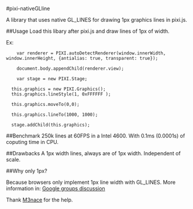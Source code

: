 #pixi-nativeGLline

A library that uses native GL_LINES for drawing 1px graphics lines in pixi.js.

##Usage
Load this libary after pixi.js and draw lines of 1px of width.

Ex:
```
	var renderer = PIXI.autoDetectRenderer(window.innerWidth, window.innerHeight, {antialias: true, transparent: true});

	document.body.appendChild(renderer.view);
	
	var stage = new PIXI.Stage;

  this.graphics = new PIXI.Graphics();
  this.graphics.lineStyle(1, 0xFFFFFF );
  
  this.graphics.moveTo(0,0);
  
  this.graphics.lineTo(1000, 1000);
  
  stage.addChild(this.graphics);
```


##Benchmark
250k lines at 60FPS in a Intel 4600. With 0.1ms (0.0001s) of coputing time in CPU.

##Drawbacks
A 1px width lines, always are of 1px width. Independent of scale.

##Why only 1px?

Because browsers only implement 1px line width with GL_LINES. More information in: [Google groups discussion](https://code.google.com/p/angleproject/issues/detail?id=119)


Thank [M3nace](http://www.html5gamedevs.com/user/11398-m3nace/) for the help.
